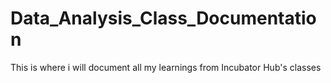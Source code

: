 # Data_Analysis_Class_Documentation
This is where i will document all my learnings from Incubator Hub's classes
